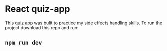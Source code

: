 # React quiz-app
This quiz app was bulit to practice my side effects handling skills.
To run the project download this repo and run:
## `npm run dev`
